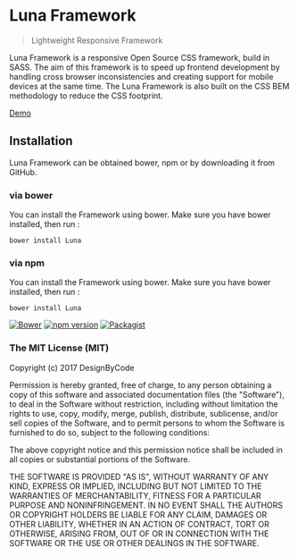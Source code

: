 # Luna Framework
> Lightweight Responsive Framework

Luna Framework is a responsive Open Source CSS framework, build in SASS. The aim of this framework is to speed up frontend development by handling cross browser inconsistencies and creating support for mobile devices at the same time. The Luna Framework is also built on the CSS BEM methodology to reduce the CSS footprint.

[Demo](https://designbycode.github.io/Luna/Build/index.html)

## Installation
Luna Framework can be obtained bower, npm or by downloading it from GitHub.


### via bower

You can install the Framework using bower. Make sure you have bower installed, then run :
````
bower install Luna
````
### via npm

You can install the Framework using bower. Make sure you have bower installed, then run :
````
bower install Luna
````

[![Bower](https://img.shields.io/bower/v/bootstrap.svg)](https://bower.io/search/?q=bootstrap)
[![npm version](https://img.shields.io/npm/v/bootstrap.svg)](https://www.npmjs.com/package/bootstrap)
[![Packagist](https://img.shields.io/packagist/l/doctrine/orm.svg)]()


### The MIT License (MIT)

Copyright (c) 2017 DesignByCode

Permission is hereby granted, free of charge, to any person obtaining a copy
of this software and associated documentation files (the "Software"), to deal
in the Software without restriction, including without limitation the rights
to use, copy, modify, merge, publish, distribute, sublicense, and/or sell
copies of the Software, and to permit persons to whom the Software is
furnished to do so, subject to the following conditions:

The above copyright notice and this permission notice shall be included in
all copies or substantial portions of the Software.

THE SOFTWARE IS PROVIDED "AS IS", WITHOUT WARRANTY OF ANY KIND, EXPRESS OR
IMPLIED, INCLUDING BUT NOT LIMITED TO THE WARRANTIES OF MERCHANTABILITY,
FITNESS FOR A PARTICULAR PURPOSE AND NONINFRINGEMENT. IN NO EVENT SHALL THE
AUTHORS OR COPYRIGHT HOLDERS BE LIABLE FOR ANY CLAIM, DAMAGES OR OTHER
LIABILITY, WHETHER IN AN ACTION OF CONTRACT, TORT OR OTHERWISE, ARISING FROM,
OUT OF OR IN CONNECTION WITH THE SOFTWARE OR THE USE OR OTHER DEALINGS IN
THE SOFTWARE.
